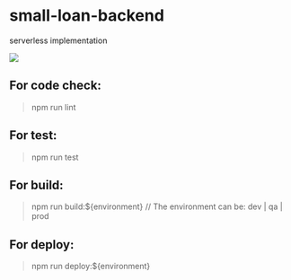 # small-loan-backend
serverless implementation 


![](https://github.com/small-loan-backend/workflows/Master%20CI/CD/badge.svg)

## For code check:

> npm run lint

## For test:

> npm run test

## For build:

> npm run build:${environment} // The environment can be: dev | qa | prod

## For deploy:

> npm run deploy:${environment}


